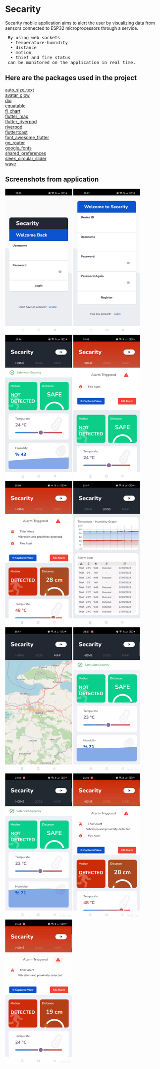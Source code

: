 # Secarity
Secarity mobile application aims to alert the user by visualizing data from sensors connected to ESP32 microprocessors through a service.
</br>
<pre>
 By using web sockets
  • temperature-humidity 
  • distance 
  • motion
  • thief and fire status 
 can be monitored on the application in real time.
</pre>
## Here are the packages used in the project
[auto_size_text](https://pub.dev/packages/auto_size_text)</br>
[avatar_glow](https://pub.dev/packages/avatar_glow)</br>
[dio](https://pub.dev/packages/dio)</br>
[equatable](https://pub.dev/packages/equatable)</br>
[fl_chart](https://pub.dev/packages/fl_chart)</br>
[flutter_map](https://pub.dev/packages/flutter_map)</br>
[flutter_riverpod](https://pub.dev/packages/flutter_riverpod)</br>
[riverpod](https://pub.dev/packages/riverpod)</br>
[fluttertoast](https://pub.dev/packages/fluttertoast)</br>
[font_awesome_flutter](https://pub.dev/packages/font_awesome_flutter)</br>
[go_router](https://pub.dev/packages/go_router)</br>
[google_fonts](https://pub.dev/packages/google_fonts)</br>
[shared_preferences](https://pub.dev/packages/shared_preferences)</br>
[sleek_circular_slider](https://pub.dev/packages/sleek_circular_slider)</br>
[wave](https://pub.dev/packages/wave)</br>
## Screenshots from application
<p float="left">
<img src="https://github.com/hazarduman0/Secarity/blob/main/screenshots/sc1.jpg?raw=true" width="216" height="468">
<img src="https://github.com/hazarduman0/Secarity/blob/main/screenshots/sc2.jpg?raw=true" width="216" height="468">
<img src="https://github.com/hazarduman0/Secarity/blob/main/screenshots/sc3.jpg?raw=true" width="216" height="468">
<img src="https://github.com/hazarduman0/Secarity/blob/main/screenshots/sc4.jpg?raw=true" width="216" height="468">
<img src="https://github.com/hazarduman0/Secarity/blob/main/screenshots/sc5.jpg?raw=true" width="216" height="468">
<img src="https://github.com/hazarduman0/Secarity/blob/main/screenshots/sc6.jpg?raw=true" width="216" height="468">
<img src="https://github.com/hazarduman0/Secarity/blob/main/screenshots/sc7.jpg?raw=true" width="216" height="468">
<img src="https://github.com/hazarduman0/Secarity/blob/main/screenshots/IMG_283xxp.gif?raw=true" width="216" height="468">
<img src="https://github.com/hazarduman0/Secarity/blob/main/screenshots/IMG_k5ncbk.gif?raw=true" width="216" height="468">
<img src="https://github.com/hazarduman0/Secarity/blob/main/screenshots/IMG_s8k9yr.gif?raw=true" width="216" height="468">
<img src="https://github.com/hazarduman0/Secarity/blob/main/screenshots/IMG_ztlz4p.gif?raw=true" width="216" height="468">
</p>
